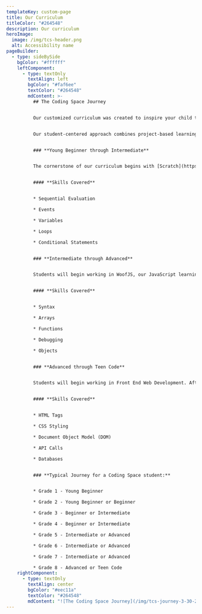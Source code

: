 ```yaml
---
templateKey: custom-page
title: Our Curriculum
titleColor: "#264548"
description: Our curriculum
heroImage:
  image: /img/tcs-header.png
  alt: Accessibility name
pageBuilder:
  - type: sideBySide
    bgColor: "#ffffff"
    leftComponent:
      - type: textOnly
        textAlign: left
        bgColor: "#faf6ee"
        textColor: "#264548"
        mdContent: >-
          ## The Coding Space Journey


          Our customized curriculum was created to inspire your child to achieve their maximum potential through multiple years of coding with us.


          Our student-centered approach combines project-based learning with unique platforms like WoofJS to create a personalized education experience, allowing students to be challenged at their individual level and pace. 


          ### **Young Beginner through Intermediate**


          The cornerstone of our curriculum begins with [Scratch](https://www.thecodingspace.com/blog/2022-02-04-celebrating-scratch-during-scratchweek), a block-based programming language built by MIT. Students ages 8-10 will likely start here. Students under the age of 8 will likely start in Code.org, a pre-cursor to Scratch, completing several projects there before advancing to Scratch.


          #### **S﻿kills Covered**


          * S﻿equential Evaluation

          * E﻿vents

          * V﻿ariables 

          * L﻿oops

          * C﻿onditional Statements


          ### **Intermediate through Advanced**


          S﻿tudents will begin working in WoofJS, our JavaScript learning platform, in the Intermediate class. 


          #### **S﻿kills Covered**


          * Syntax

          * Arrays

          * Functions

          * Debugging

          * Objects


          ### **Advanced through Teen Code**


          S﻿tudents will begin working in Front End Web Development. After learning how webpages are built and advancing their JavaScript knowledge to make them interactive, they'll delve further into using APIs to send and receive data and libraries and frameworks to bring their programs to the next level. Advanced programmers also will get the chance to build databases and explore backend development through Python.


          #### **S﻿kills Covered**


          * H﻿TML Tags

          * CSS Styling

          * D﻿ocument Object Model (DOM)

          * A﻿PI Calls

          * D﻿atabases


          ### **T﻿ypical Journey for a Coding Space student:**


          * Grade 1 - Young Beginner

          * G﻿rade 2 - Young Beginner or Beginner

          * G﻿rade 3 - Beginner or Intermediate

          * G﻿rade 4 - Beginner or Intermediate

          * G﻿rade 5 - Intermediate or Advanced

          * G﻿rade 6 - Intermediate or Advanced

          * G﻿rade 7 - Intermediate or Advanced

          * G﻿rade 8 - Advanced or Teen Code
    rightComponent:
      - type: textOnly
        textAlign: center
        bgColor: "#eec11a"
        textColor: "#264548"
        mdContent: "![The Coding Space Journey](/img/tcs-journey-3-30-23.png)"
---
```

